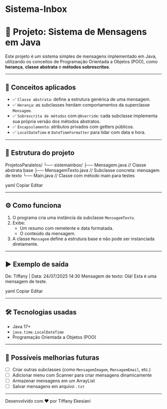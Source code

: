 # Sistema-Inbox
# 💬 Projeto: Sistema de Mensagens em Java

Este projeto é um sistema simples de mensagens implementado em Java, utilizando os conceitos de Programação Orientada a Objetos (POO), como **herança**, **classe abstrata** e **métodos sobrescritos**.

---

## 🧠 Conceitos aplicados

- ✅ `Classe abstrata`: define a estrutura genérica de uma mensagem.
- ✅ `Herança`: as subclasses herdam comportamentos da superclasse `Mensagem`.
- ✅ `Sobrescrita de métodos` com `@Override`: cada subclasse implementa sua própria versão dos métodos abstratos.
- ✅ `Encapsulamento`: atributos privados com getters públicos.
- ✅ `LocalDateTime` e `DateTimeFormatter` para lidar com data e hora.

---

## 📁 Estrutura do projeto

ProjetosParalelos/
└── sistemainbox/
├── Mensagem.java // Classe abstrata base
├── MensagemTexto.java // Subclasse concreta: mensagem de texto
└── Main.java // Classe com método main para testes

yaml
Copiar
Editar

---

## ⚙️ Como funciona

1. O programa cria uma instância da subclasse `MensagemTexto`.
2. Exibe:
   - Um resumo com remetente e data formatada.
   - O conteúdo da mensagem.
3. A classe `Mensagem` define a estrutura base e não pode ser instanciada diretamente.

---

## ▶️ Exemplo de saída

De: Tiffany | Data: 24/07/2025 14:30
Mensagem de texto:
Olá! Esta é uma mensagem de teste.

yaml
Copiar
Editar

---

## 🛠️ Tecnologias usadas

- Java 17+
- `java.time.LocalDateTime`
- Programação Orientada a Objetos (POO)

---

## 🚀 Possíveis melhorias futuras

- [ ] Criar outras subclasses (como `MensagemImagem`, `MensagemEmail`, etc.)
- [ ] Adicionar menu com Scanner para criar mensagens dinamicamente
- [ ] Armazenar mensagens em um ArrayList
- [ ] Salvar mensagens em arquivo `.txt`

---

Desenvolvido com ❤️ por Tiffany Ekesiani
